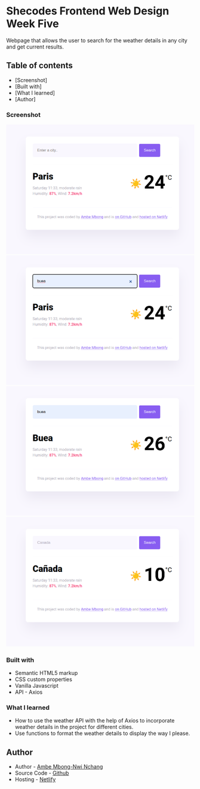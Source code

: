 # Shecodes Frontend Web Design Week Five

Webpage that allows the user to search for the weather details in any city and get current results.

## Table of contents

- [Screenshot]
- [Built with]
- [What I learned]
- [Author]

### Screenshot

![](img/one.png)
![](img/two.png)
![](img/three.png)
![](img/four.png)

### Built with

- Semantic HTML5 markup
- CSS custom properties
- Vanilla Javascript
- API - Axios

### What I learned

- How to use the weather API with the help of Axios to incorporate weather details in the project for different cities.
- Use functions to format the weather details to display the way I please.

## Author

- Author - [Ambe Mbong-Nwi Nchang](https://github.com/Ambe-Mbong-Nwi)
- Source Code - [Github](https://github.com/Ambe-Mbong-Nwi/Shecodes_Hosting_Challenge)
- Hosting - [Netlify](https://dreamy-semifreddo-71c770.netlify.app/)
